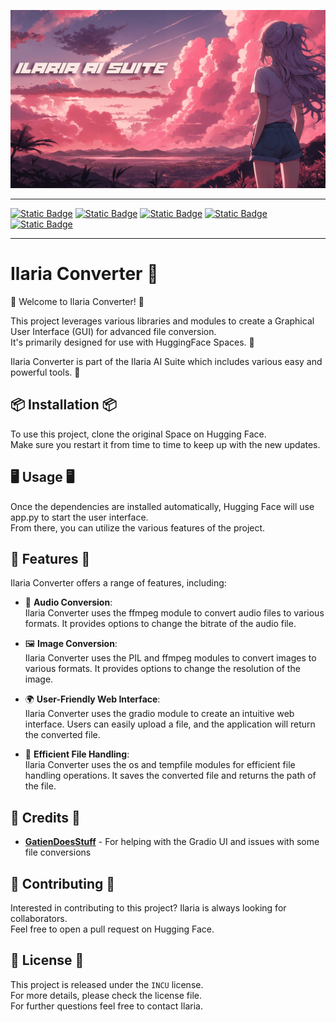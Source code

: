 ![Ilaria Converter](./ilariaaisuite.png)
***
[![Static Badge](https://img.shields.io/badge/%F0%9F%A4%97%20Hugging%20Face-Space-s?labelColor=YELLOW&color=FFEA00)](https://huggingface.co/spaces/TheStinger/Ilaria_Converter) [![Static Badge](https://img.shields.io/badge/%F0%9F%A4%97%20HF%20Space-Duplication-s?labelColor=YELLOW&color=FFEA00)](https://huggingface.co/spaces/TheStinger/Ilaria_Converter?duplicate=true) [![Static Badge](https://img.shields.io/badge/GitHub-Source%20Code-s?logo=GitHub)](https://github.com/TheStingerX/Ilaria-Converter) [![Static Badge](https://img.shields.io/badge/AI%20Hub-Discord%20Server-s?logo=Discord&color=%09%237289da)](https://discord.gg/aihub) [![Static Badge](https://img.shields.io/badge/Ko--Fi-s?logo=Ko-Fi&label=Support%20me%20on&labelColor=434b57&color=FF5E5B)](https://ko-fi.com/ilariaowo)
***
<p align="center">
  <h1>Ilaria Converter 💖</h1>
</p>

🎉 Welcome to Ilaria Converter! 🎉  
  
This project leverages various libraries and modules to create a Graphical User Interface (GUI) for advanced file conversion.  
It's primarily designed for use with HuggingFace Spaces. 🤗   

Ilaria Converter is part of the Ilaria AI Suite which includes various easy and powerful tools. 💖

## 📦 Installation 📦

To use this project, clone the original Space on Hugging Face.  
Make sure you restart it from time to time to keep up with the new updates.

## 🖥️ Usage 🖥️

Once the dependencies are installed automatically, Hugging Face will use app.py to start the user interface.  
From there, you can utilize the various features of the project.

## 🌟 Features 🌟

Ilaria Converter offers a range of features, including:

- 🎵 **Audio Conversion**:  
Ilaria Converter uses the ffmpeg module to convert audio files to various formats.
It provides options to change the bitrate of the audio file.

- 🖼️ **Image Conversion**:  
Ilaria Converter uses the PIL and ffmpeg modules to convert images to various formats.
It provides options to change the resolution of the image.

- 🌍 **User-Friendly Web Interface**:  
Ilaria Converter uses the gradio module to create an intuitive web interface.
Users can easily upload a file, and the application will return the converted file.

- 📂 **Efficient File Handling**:  
Ilaria Converter uses the os and tempfile modules for efficient file handling operations.
It saves the converted file and returns the path of the file.

## 🙏 Credits 🙏

- [**GatienDoesStuff**](https://github.com/GatienDoesStuff) - For helping with the Gradio UI and issues with some file conversions

## 🤝 Contributing 🤝

Interested in contributing to this project? Ilaria is always looking for collaborators.  
Feel free to open a pull request on Hugging Face.

## 📄 License 📄

This project is released under the `INCU` license.  
For more details, please check the license file.  
For further questions feel free to contact Ilaria.
